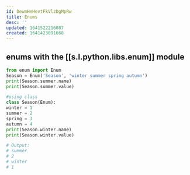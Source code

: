 ```yaml
---
id: DewmHeHevtFkVlzDgMpRw
title: Enums
desc: ''
updated: 1641522216087
created: 1641423091668
---
```


## enums with the [[s.l.python.libs.enum]] module

```python
from enum import Enum
Season = Enum('Season', 'winter summer spring autumn')
print(Season.summer.name)
print(Season.summer.value)

#using class
class Season(Enum):
winter = 1
summer = 2
spring = 3
autumn = 4
print(Season.winter.name)
print(Season.winter.value)

# Output:
# summer
# 2
# winter
# 1
```
